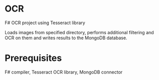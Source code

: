 # OCR
F# OCR project using Tesseract library

Loads images from specified directory, performs additional filtering and OCR on them and writes results to the MongoDB database.

# Prerequisites
F# compiler, Tesseract OCR library, MongoDB connector
